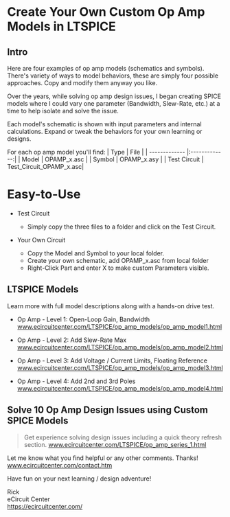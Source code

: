 # Create Your Own Custom Op Amp Models in LTSPICE
## Intro
Here are four examples of op amp models (schematics and symbols). There's variety of ways to model behaviors, these are simply four possible approaches. Copy and modify them anyway you like. 

Over the years, while solving op amp design issues, I began creating SPICE models where I could vary one parameter (Bandwidth, Slew-Rate, etc.) at a time to help isolate and solve the issue. 

Each model's schematic is shown with input parameters and internal calculations. Expand or tweak the behaviors for your own learning or designs.

For each op amp model you'll find:
| Type          | File          |
| ------------- |:-------------:|
| Model         | OPAMP_x.asc   |
| Symbol        | OPAMP_x.asy   |
| Test Circuit  | Test_Circuit_OPAMP_x.asc|

# Easy-to-Use
- Test Circuit
  - Simply copy the three files to a folder and click on the Test Circuit.

- Your Own Circuit
  - Copy the Model and Symbol to your local folder.
  - Create your own schematic, add OPAMP_x.asc from local folder
  - Right-Click Part and enter X to make custom Parameters visible.


## LTSPICE Models
Learn more with full model descriptions along with a hands-on drive test.

- Op Amp - Level 1: Open-Loop Gain, Bandwidth
www.ecircuitcenter.com/LTSPICE/op_amp_models/op_amp_model1.html

- Op Amp - Level 2:  Add Slew-Rate Max
www.ecircuitcenter.com/LTSPICE/op_amp_models/op_amp_model2.html

- Op Amp - Level 3: Add Voltage / Current Limits, Floating Reference
www.ecircuitcenter.com/LTSPICE/op_amp_models/op_amp_model3.html

- Op Amp - Level 4:  Add 2nd and 3rd Poles
www.ecircuitcenter.com/LTSPICE/op_amp_models/op_amp_model4.html


## Solve 10 Op Amp Design Issues using Custom SPICE Models
> Get experience solving design issues including a quick theory refresh section.
>www.ecircuitcenter.com/LTSPICE/op_amp_series_1.html
  
  
Let me know what you find helpful or any other comments. Thanks!
www.ecircuitcenter.com/contact.htm

Have fun on your next learning / design adventure!

Rick  
eCircuit Center  
https://ecircuitcenter.com/
